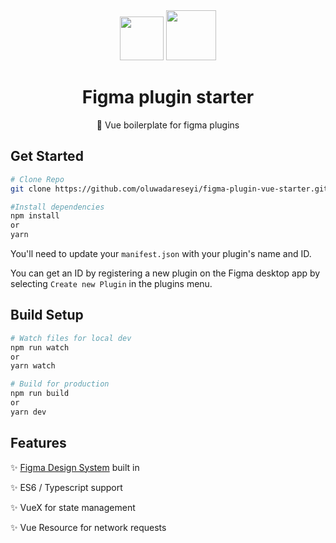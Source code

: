 <div align="center">
<img src="https://vuejs.org/images/logo.png" width="70">

<img src="https://dashboard.snapcraft.io/site_media/appmedia/2019/03/icon_E5fiGLe.png" width="80">

# Figma plugin starter

🚀 Vue boilerplate for figma plugins

</div>

## Get Started

```bash
# Clone Repo
git clone https://github.com/oluwadareseyi/figma-plugin-vue-starter.git [plugin-name]

#Install dependencies
npm install
or
yarn
```

You'll need to update your `manifest.json` with your plugin's name and ID.

You can get an ID by registering a new plugin on the Figma desktop app by selecting `Create new Plugin` in the plugins menu.

## Build Setup

```bash
# Watch files for local dev
npm run watch
or
yarn watch

# Build for production
npm run build
or
yarn dev
```

## Features

✨ [Figma Design System](https://thomas-lowry.github.io/figma-plugin-ds/) built in

✨ ES6 / Typescript support

✨ VueX for state management

✨ Vue Resource for network requests
